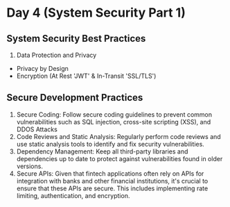 # Day 4 (System Security Part 1)
## System Security Best Practices
1. Data Protection and Privacy
- Privacy by Design
- Encryption (At Rest 'JWT' & In-Transit 'SSL/TLS')
## Secure Development Practices
1. Secure Coding: Follow secure coding guidelines to prevent common vulnerabilities such as SQL injection, cross-site scripting (XSS), and DDOS Attacks
2. Code Reviews and Static Analysis: Regularly perform code reviews and use static analysis tools to identify and fix security vulnerabilities.
3. Dependency Management: Keep all third-party libraries and dependencies up to date to protect against vulnerabilities found in older versions.
4. Secure APIs: Given that fintech applications often rely on APIs for integration with banks and other financial institutions, it's crucial to ensure that these APIs are secure. This includes implementing rate limiting, authentication, and encryption.